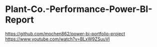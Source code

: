 # Plant-Co.-Performance-Power-BI-Report
https://github.com/mochen862/power-bi-portfolio-project
https://www.youtube.com/watch?v=BLxW9ZSuuVI
